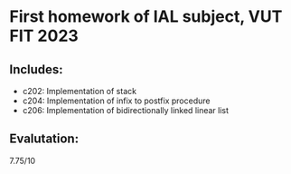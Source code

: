 
# First homework of IAL subject, VUT FIT 2023

## Includes:

- c202: Implementation of stack
- c204: Implementation of infix to postfix procedure
- c206: Implementation of bidirectionally linked linear list

## Evalutation:

  7.75/10
